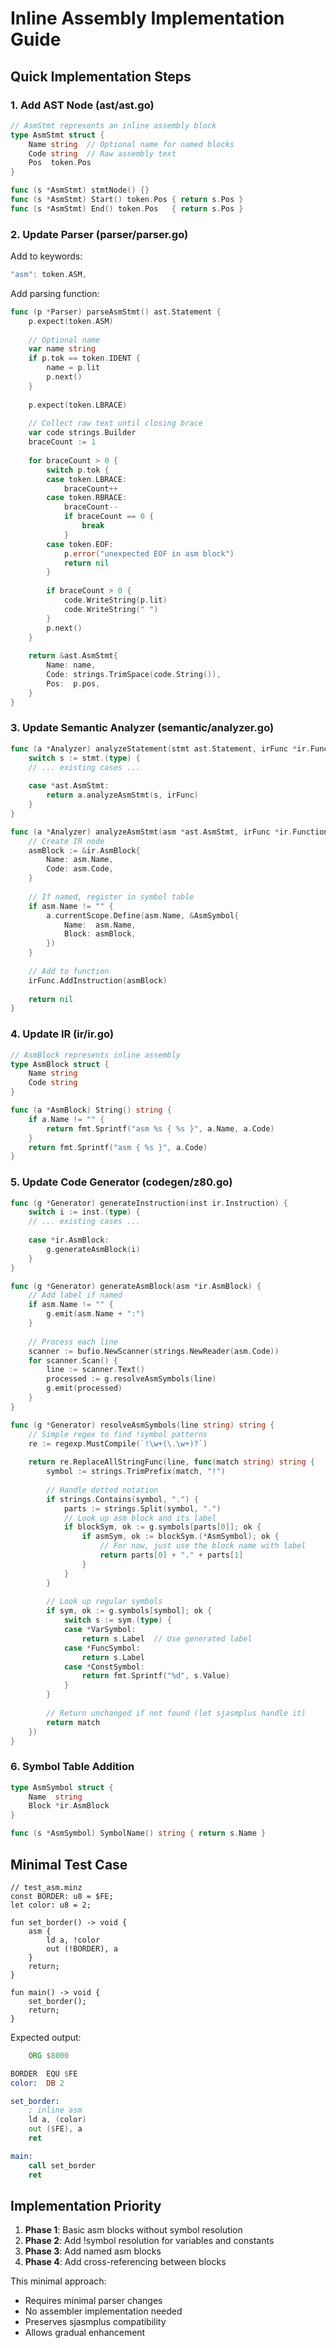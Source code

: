 # Inline Assembly Implementation Guide

## Quick Implementation Steps

### 1. Add AST Node (ast/ast.go)
```go
// AsmStmt represents an inline assembly block
type AsmStmt struct {
    Name string  // Optional name for named blocks
    Code string  // Raw assembly text
    Pos  token.Pos
}

func (s *AsmStmt) stmtNode() {}
func (s *AsmStmt) Start() token.Pos { return s.Pos }
func (s *AsmStmt) End() token.Pos   { return s.Pos }
```

### 2. Update Parser (parser/parser.go)

Add to keywords:
```go
"asm": token.ASM,
```

Add parsing function:
```go
func (p *Parser) parseAsmStmt() ast.Statement {
    p.expect(token.ASM)
    
    // Optional name
    var name string
    if p.tok == token.IDENT {
        name = p.lit
        p.next()
    }
    
    p.expect(token.LBRACE)
    
    // Collect raw text until closing brace
    var code strings.Builder
    braceCount := 1
    
    for braceCount > 0 {
        switch p.tok {
        case token.LBRACE:
            braceCount++
        case token.RBRACE:
            braceCount--
            if braceCount == 0 {
                break
            }
        case token.EOF:
            p.error("unexpected EOF in asm block")
            return nil
        }
        
        if braceCount > 0 {
            code.WriteString(p.lit)
            code.WriteString(" ")
        }
        p.next()
    }
    
    return &ast.AsmStmt{
        Name: name,
        Code: strings.TrimSpace(code.String()),
        Pos:  p.pos,
    }
}
```

### 3. Update Semantic Analyzer (semantic/analyzer.go)

```go
func (a *Analyzer) analyzeStatement(stmt ast.Statement, irFunc *ir.Function) error {
    switch s := stmt.(type) {
    // ... existing cases ...
    
    case *ast.AsmStmt:
        return a.analyzeAsmStmt(s, irFunc)
    }
}

func (a *Analyzer) analyzeAsmStmt(asm *ast.AsmStmt, irFunc *ir.Function) error {
    // Create IR node
    asmBlock := &ir.AsmBlock{
        Name: asm.Name,
        Code: asm.Code,
    }
    
    // If named, register in symbol table
    if asm.Name != "" {
        a.currentScope.Define(asm.Name, &AsmSymbol{
            Name:  asm.Name,
            Block: asmBlock,
        })
    }
    
    // Add to function
    irFunc.AddInstruction(asmBlock)
    
    return nil
}
```

### 4. Update IR (ir/ir.go)

```go
// AsmBlock represents inline assembly
type AsmBlock struct {
    Name string
    Code string
}

func (a *AsmBlock) String() string {
    if a.Name != "" {
        return fmt.Sprintf("asm %s { %s }", a.Name, a.Code)
    }
    return fmt.Sprintf("asm { %s }", a.Code)
}
```

### 5. Update Code Generator (codegen/z80.go)

```go
func (g *Generator) generateInstruction(inst ir.Instruction) {
    switch i := inst.(type) {
    // ... existing cases ...
    
    case *ir.AsmBlock:
        g.generateAsmBlock(i)
    }
}

func (g *Generator) generateAsmBlock(asm *ir.AsmBlock) {
    // Add label if named
    if asm.Name != "" {
        g.emit(asm.Name + ":")
    }
    
    // Process each line
    scanner := bufio.NewScanner(strings.NewReader(asm.Code))
    for scanner.Scan() {
        line := scanner.Text()
        processed := g.resolveAsmSymbols(line)
        g.emit(processed)
    }
}

func (g *Generator) resolveAsmSymbols(line string) string {
    // Simple regex to find !symbol patterns
    re := regexp.MustCompile(`!\w+(\.\w+)?`)
    
    return re.ReplaceAllStringFunc(line, func(match string) string {
        symbol := strings.TrimPrefix(match, "!")
        
        // Handle dotted notation
        if strings.Contains(symbol, ".") {
            parts := strings.Split(symbol, ".")
            // Look up asm block and its label
            if blockSym, ok := g.symbols[parts[0]]; ok {
                if asmSym, ok := blockSym.(*AsmSymbol); ok {
                    // For now, just use the block name with label
                    return parts[0] + "." + parts[1]
                }
            }
        }
        
        // Look up regular symbols
        if sym, ok := g.symbols[symbol]; ok {
            switch s := sym.(type) {
            case *VarSymbol:
                return s.Label  // Use generated label
            case *FuncSymbol:
                return s.Label
            case *ConstSymbol:
                return fmt.Sprintf("%d", s.Value)
            }
        }
        
        // Return unchanged if not found (let sjasmplus handle it)
        return match
    })
}
```

### 6. Symbol Table Addition

```go
type AsmSymbol struct {
    Name  string
    Block *ir.AsmBlock
}

func (s *AsmSymbol) SymbolName() string { return s.Name }
```

## Minimal Test Case

```minz
// test_asm.minz
const BORDER: u8 = $FE;
let color: u8 = 2;

fun set_border() -> void {
    asm {
        ld a, !color
        out (!BORDER), a
    }
    return;
}

fun main() -> void {
    set_border();
    return;
}
```

Expected output:
```asm
    ORG $8000

BORDER  EQU $FE
color:  DB 2

set_border:
    ; inline asm
    ld a, (color)
    out ($FE), a
    ret

main:
    call set_border
    ret
```

## Implementation Priority

1. **Phase 1**: Basic asm blocks without symbol resolution
2. **Phase 2**: Add !symbol resolution for variables and constants  
3. **Phase 3**: Add named asm blocks
4. **Phase 4**: Add cross-referencing between blocks

This minimal approach:
- Requires minimal parser changes
- No assembler implementation needed
- Preserves sjasmplus compatibility
- Allows gradual enhancement